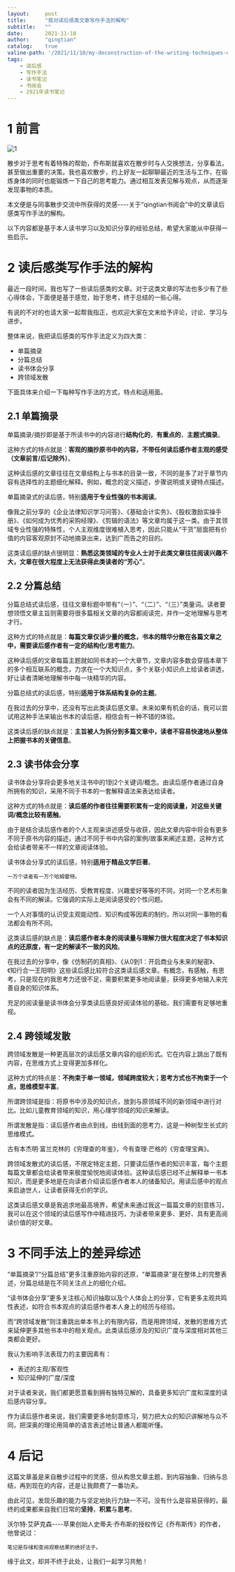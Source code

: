 ```yaml
---
layout:     post
title:      "我对读后感类文章写作手法的解构"
subtitle:   ""
date:       2021-11-10
author:     "qingtian"
catalog:    true
valine-path: '/2021/11/10/my-deconstruction-of-the-writing-techniques-of-post-reading-articles/'
tags:
    - 读后感
    - 写作手法
    - 读书笔记
    - 书阅会
    - 2021年读书笔记
---
```


# 1 前言

![1](/img/20211110/1.jpg)

散步对于思考有着特殊的帮助，乔布斯就喜欢在散步时与人交换想法，分享看法，甚至做出重要的决策。我也喜欢散步，约上好友一起聊聊最近的生活与工作，在锻炼身体的同时也能锻炼一下自己的思考能力。通过相互发表见解与观点，从而逐渐发现事物的本质。

本文便是与同事散步交流中所获得的灵感----关于“qingtian书阅会”中的文章读后感类写作手法的解构。

以下内容都是基于本人读书学习以及知识分享的经验总结，希望大家能从中获得一些启示。

# 2 读后感类写作手法的解构

最近一段时间，我也写了一些读后感类的文章。对于这类文章的写法也多少有了些心得体会，下面便是基于感觉，始于思考，终于总结的一些心得。

有说的不对的也请大家一起帮我指正，也欢迎大家在文末给予评论，讨论、学习与进步。

整体来说，我把读后感类的写作手法定义为四大类：

- 单篇摘录
- 分篇总结
- 读书体会分享
- 跨领域发散

下面具体来介绍一下每种写作手法的方式，特点和适用面。

## 2.1 单篇摘录

单篇摘录/摘抄即是基于所读书中的内容进行**结构化的**，**有重点的**，**主题式摘录**。

这种方式的特点就是：**客观的摘抄原书中的内容，不带任何读后感作者主观的感受（文章前言/后记除外）**。

这种读后感的文章往往在文章结构上与书本的目录一致，不同的是多了对于章节内容有选择性的主题细化解释。例如，概念的定义描述，步骤说明或关键特点描述。

单篇摘录式的读后感，特别**适用于专业性强的书本阅读**。

像我之前分享的《企业法律知识学习问答》、《基础会计实务》、《股权激励实操手册》、《如何成为优秀的采购经理》、《剪辑的语法》等文章均属于这一类。由于其领域专业性强的特殊性，个人主观维度很难植入思考，因此只能从“干货”层面把有价值的内容客观原封不动地摘录出来，达到广而告之的目的。

这类读后感的缺点很明显：**熟悉这类领域的专业人士对于此类文章往往阅读兴趣不大，文章在很大程度上无法获得此类读者的“芳心”**。

## 2.2 分篇总结

分篇总结式读后感，往往文章标题中带有“（一）”、“（二）”、“（三）”类量词。读者要想领悟文章主旨则需要将很多篇相关文章的内容都阅读完，并作一定地理解与思考才行。

这种方式的特点就是：**每篇文章仅讲少量的概念，书本的精华分散在各篇文章之中，需要读后感作者有一定的结构化/思考能力**。

这种读后感的文章每篇主题就如同书本的一个大章节，文章内容多数会穿插本章下的多个相互联系的概念，力求在一个大知识点，多个关联小知识点上给读者讲透，好让读者清晰地理解书中每一块精华的内容。

分篇总结式的读后感，特别**适用于体系结构复杂的主题**。

在我过去的分享中，还没有写出此类读后感文章。未来如果有机会的话，我可以尝试用这种手法来输出书本的读后感，相信会有一种不错的体验。

这类读后感的缺点就是：**主旨被人为拆分到多篇文章中，读者不容易快速地从整体上把握书本的关键信息**。

## 2.3 读书体会分享

读书体会分享将会更多地关注书中的1到2个关键词/概念。由读后感作者通过自身所拥有的知识，采用不同于书本的一套解释语法来表达给读者。

这种方式的特点就是：**读后感的作者往往需要积累有一定的阅读量，对这些关键词/概念比较有感触**。

由于是结合读后感作者的个人主观来讲述感受与收获，因此文章内容中将会有更多不同于原书内容的描述，通过不同于书中内容的案例/故事来阐述主题，这种方式会给读者带来不一样的文章阅读体验。

读书体会分享式的读后感，特别**适用于精品文学巨著**。

```
一万个读者有一万个哈姆雷特。
```

不同的读者因为生活经历、受教育程度、兴趣爱好等等的不同，对同一个艺术形象会有不同的解读。它强调的实际上是阅读感受的个性问题。

一个人对事情的认识受主观能动性、知识构成等因素的制约，所以对同一事物的看法都会有所不同。

这类读后感的缺点是：**读后感作者本身的阅读量与理解力很大程度决定了书本知识点的还原度，有一定的解读不一致的风险**。

在我过去的分享中，像《仿制药的真相》、《从0到1：开启商业与未来的秘密》、《知行合一王阳明》这些读后感比较符合这类读后感文章。有概念，有感触，有思考，只是现在的我思考力还很不足，需要积累更多地阅读量，获得更多地输入来完善自身的知识体系。

充足的阅读量是读书体会分享类读后感良好阅读体验的基础，我们需要有足够地重视。

## 2.4 跨领域发散

跨领域发散是一种更高层次的读后感文章内容的组织形式。它在内容上跳出了既有内容，在思维方式上变得更加多样化。

这种方式的特点是：**不拘束于单一领域，领域跨度较大；思考方式也不拘束于一个点，思维模型丰富**。

所谓跨领域是指：将原书中涉及的知识点，放到与原领域不同的新领域中进行对比。比如儿童教育领域的知识，用心理学领域的知识来解读。

所谓发散是指：读后感作者由点到线，由线到面的思考力，这是一种树型生长式的思维模式。

古有本杰明·富兰克林的《穷理查的年鉴》，今有查理·芒格的《穷查理宝典》。

跨领域发散式的读后感，不限定特定主题，只要读后感作者的知识丰富，每个主题每篇文章都会给读者带来极度愉悦地阅读体验。这种读后感已经不止解释单一书本知识，而是更多地是在向读者介绍读后感作者本人的储备知识。用读后感中的观点来启迪世人，让读者获得无价的学识。

这类读后感文章是我追求地最高境界，希望未来通过我这一篇篇文章的刻意练习，我可以在这个领域的读后感写作中精进技巧，为读者带来更多、更好、具有更高阅读价值的好文章。

# 3 不同手法上的差异综述

“单篇摘录”/“分篇总结”更多注重原始内容的还原，“单篇摘录”是在整体上的完整表述，分篇总结是在不同关注点上的细化介绍。

“读书体会分享”更多关注核心知识抽取以及个人体会上的分享，它有更多主观共鸣性表述，如符合书本观点的读后感作者本人身上的经历与经验。

而“跨领域发散”则注重跳出单本书上的有限内容，而是用跨领域，发散的思维方式来延伸更多其他书本中的相关观点。此类读后感涉及的知识广度与深度相对其他三类都会更好。

我认为影响手法表现力的主要因素有：

- 表述的主观/客观性
- 知识延伸的广度/深度

对于读者来说，我们都更愿意看到拥有独特见解的，具备更多知识广度和深度的读后感内容分享。

作为读后感作者来说，我们需要更多地刻意练习，努力把大众的知识讲解地与众不同，把深奥的理论用简单的语言表述地让普通人都能听懂。

# 4 后记

这篇文章虽是来自散步过程中的灵感，但从构思文章主题，到内容抽象、归纳与总结，再到现在的内容，还是让我颇费了一番功夫。

由此可见，发现乐趣的能力与坚定地执行力缺一不可。没有什么是容易获得的，最终的成果都来自我们日常的**坚持**，**积累**与**思考**。

沃尔特·艾萨克森----苹果创始人史蒂夫·乔布斯的授权传记《乔布斯传》的作者，他曾说过：

```
笔记是存储和查阅观察结果的绝好法子。 
``` 

缘于此文，却并不终于此处，让我们一起学习共勉！
